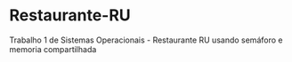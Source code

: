# Restaurante-RU
Trabalho 1 de Sistemas Operacionais - Restaurante RU usando semáforo e memoria compartilhada
